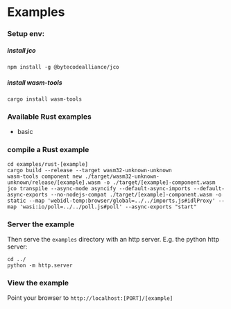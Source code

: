 # Examples

### Setup env:

##### install jco
```shell
npm install -g @bytecodealliance/jco
```

##### install wasm-tools
```shell
cargo install wasm-tools
```


### Available Rust examples
- basic


### compile a Rust example
```shell
cd examples/rust-[example]
cargo build --release --target wasm32-unknown-unknown
wasm-tools component new ./target/wasm32-unknown-unknown/release/[example].wasm -o ./target/[example]-component.wasm
jco transpile --async-mode asyncify --default-async-imports --default-async-exports --no-nodejs-compat ./target/[example]-component.wasm -o static --map 'webidl-temp:browser/global=../../imports.js#idlProxy' --map 'wasi:io/poll=../../poll.js#poll' --async-exports "start"
```

### Server the example
Then serve the `examples` directory with an http server.
E.g. the python http server:
```shell
cd ../
python -m http.server
```

### View the example
Point your browser to `http://localhost:[PORT]/[example]`

